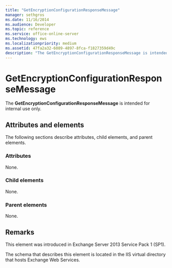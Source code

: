 ```yaml
---
title: "GetEncryptionConfigurationResponseMessage"
manager: sethgros
ms.date: 11/16/2014
ms.audience: Developer
ms.topic: reference
ms.service: office-online-server
ms.technology: ews
ms.localizationpriority: medium
ms.assetid: 47fa2a32-6089-4897-8fca-f1827359d49c
description: "The GetEncryptionConfigurationResponseMessage is intended for internal use only."
---
```


# GetEncryptionConfigurationResponseMessage

The **GetEncryptionConfigurationResponseMessage** is intended for internal use only. 

## Attributes and elements

The following sections describe attributes, child elements, and parent elements.
  
### Attributes

None.
  
### Child elements

None.
  
### Parent elements

None.
  
## Remarks

This element was introduced in Exchange Server 2013 Service Pack 1 (SP1).
  
The schema that describes this element is located in the IIS virtual directory that hosts Exchange Web Services.
  

